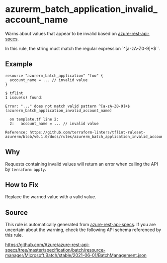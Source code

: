 <!--- This file generated by `tools/apispec-rule-gen/main.go`. DO NOT EDIT --->

# azurerm_batch_application_invalid_account_name

Warns about values that appear to be invalid based on [azure-rest-api-specs](https://github.com/Azure/azure-rest-api-specs).

In this rule, the string must match the regular expression `^[a-zA-Z0-9]+$``.

## Example

```hcl
resource "azurerm_batch_application" "foo" {
  account_name = ... // invalid value
}
```

```
$ tflint
1 issue(s) found:

Error: "..." does not match valid pattern ^[a-zA-Z0-9]+$ (azurerm_batch_application_invalid_account_name)

  on template.tf line 2:
  2:   account_name = ... // invalid value

Reference: https://github.com/terraform-linters/tflint-ruleset-azurerm/blob/v0.1.0/docs/rules/azurerm_batch_application_invalid_account_name.md

```

## Why

Requests containing invalid values will return an error when calling the API by `terraform apply`.

## How to Fix

Replace the warned value with a valid value.

## Source

This rule is automatically generated from [azure-rest-api-specs](https://github.com/Azure/azure-rest-api-specs). If you are uncertain about the warning, check the following API schema referenced by this rule.

https://github.com/Azure/azure-rest-api-specs/tree/master/specification/batch/resource-manager/Microsoft.Batch/stable/2021-06-01/BatchManagement.json
